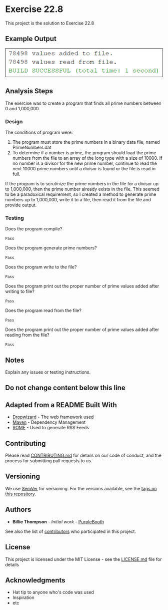 # Exercise 22.8

This project is the solution to Exercise 22.8

## Example Output

![Sample Output](README.jpg)

## Analysis Steps

The exercise was to create a program that finds all prime numbers between 0 and 1,000,000.

### Design

The conditions of program were:

1. The program must store the prime numbers in a binary data file, named PrimeNumbers.dat
2. To determine if a number is prime, the program should load the prime numbers from the file to an array of the long type with a size of 10000. If no number is a divisor for the new prime number, continue to read the next 10000 prime numbers until a divisor is found or the file is read in full.

If the program is to scrutinize the prime numbers in the file for a divisor up to 1,000,000, then the prime number already exists in the file. This seemed to be a paradoxical requirement, so I created a method to generate prime numbers up to 1,000,000, write it to a file, then read it from the file and provide output. 

### Testing

Does the program compile?

```
Pass
```

Does the program generate prime numbers?

```
Pass
```

Does the program write to the file?

```
Pass
```

Does the program print out the proper number of prime values added after writing to file?

```
Pass
```

Does the program read from the file?

```
Pass
```

Does the program print out the proper number of prime values added after reading from the file?

```
Pass
```

## Notes

Explain any issues or testing instructions.

## Do not change content below this line
## Adapted from a README Built With

* [Dropwizard](http://www.dropwizard.io/1.0.2/docs/) - The web framework used
* [Maven](https://maven.apache.org/) - Dependency Management
* [ROME](https://rometools.github.io/rome/) - Used to generate RSS Feeds

## Contributing

Please read [CONTRIBUTING.md](https://gist.github.com/PurpleBooth/b24679402957c63ec426) for details on our code of conduct, and the process for submitting pull requests to us.

## Versioning

We use [SemVer](http://semver.org/) for versioning. For the versions available, see the [tags on this repository](https://github.com/your/project/tags). 

## Authors

* **Billie Thompson** - *Initial work* - [PurpleBooth](https://github.com/PurpleBooth)

See also the list of [contributors](https://github.com/your/project/contributors) who participated in this project.

## License

This project is licensed under the MIT License - see the [LICENSE.md](LICENSE.md) file for details

## Acknowledgments

* Hat tip to anyone who's code was used
* Inspiration
* etc

